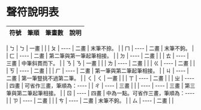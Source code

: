 # 聲符說明表

| 符號 | 筆順 | 筆畫數 | 說明 |
| ---- | ---- | ------ | ---- |

| ㄅ | ㄅ | 一畫 |  |
| ㄆ | ---- | 二畫 | 末筆不捺。 |
| ㄇ | ---- | 二畫 | 末筆不鉤。 |
| ㄈ | ---- | 二畫 | 第二筆與第一筆起筆相接。 |
| ㄉ | ---- | 二畫 |  |
| ㄊ | ---- | 三畫 | 中筆斜貫而下。 |
| ㄋ | ㄋ | 一畫 |  |
| ㄌ | ---- | 二畫 |  |
| ㄍ | ---- | 二畫 |  |
| ㄎ | ---- | 二畫 |  |
| ㄏ | ---- | 二畫 | 第一筆與第二筆起筆相接。 |
| ㄐ | ---- | 二畫 | 第一筆豎挑不過第二筆。 |
| ㄑ | ㄑ | 一畫 |  |
| ㄒ | ---- | 二畫 |  |
| ㄓ | ---- | 四畫 | 可省作三畫，筆順為：---- |
| ㄔ | ---- | 三畫 |  |
| ---- | ---- | 三畫 | 第三筆與第二筆起筆相接。 |
| ㄖ | ---- | 四畫 | 中為一點。可省作三畫，筆順為：---- |
| ㄗ | ---- | 二畫 |  |
| ㄘ | ---- | 二畫 | 末筆不鉤。 |
| ㄙ | ---- | 二畫 |  |

